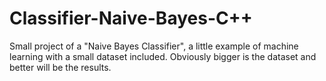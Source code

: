 # Classifier-Naive-Bayes-C++
Small project of a "Naive Bayes Classifier", a little example of machine learning with a small dataset included. Obviously bigger is the dataset and better will be the results.
